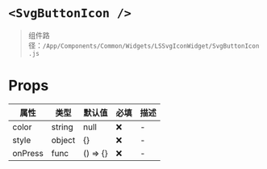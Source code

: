 # `<SvgButtonIcon />`

> 组件路径：`/App/Components/Common/Widgets/LSSvgIconWidget/SvgButtonIcon.js`

# Props

| 属性    | 类型   | 默认值   | 必填 | 描述 |
| ------- | ------ | -------- | ---- | ---- |
| color   | string | null     | ❌   | -    |
| style   | object | {}       | ❌   | -    |
| onPress | func   | () => {} | ❌   | -    |
